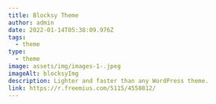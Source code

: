 ```yaml
---
title: Blocksy Theme
author: admin
date: 2022-01-14T05:38:09.976Z
tags:
  - theme
type:
  - theme
image: assets/img/images-1-.jpeg
imageAlt: blocksyImg
description: Lighter and faster than any WordPress theme.
link: https://r.freemius.com/5115/4558812/
---
```

>